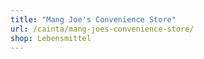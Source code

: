```yaml
---
title: "Mang Joe's Convenience Store"
url: /cainta/mang-joes-convenience-store/
shop: Lebensmittel
---
```

